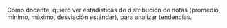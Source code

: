 Como docente, quiero ver estadísticas de distribución de notas (promedio, mínimo, máximo, desviación estándar), para analizar tendencias.